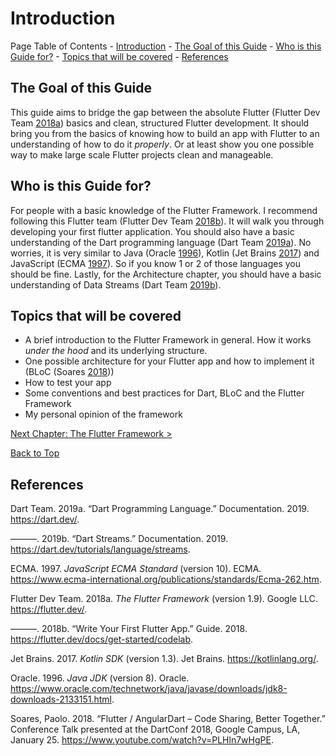 # Introduction

Page Table of Contents - [Introduction](#introduction) - [The Goal of
this Guide](#the-goal-of-this-guide) - [Who is this Guide
for?](#who-is-this-guide-for) - [Topics that will be
covered](#topics-that-will-be-covered) - [References](#references)

## The Goal of this Guide

This guide aims to bridge the gap between the absolute Flutter (Flutter
Dev Team
[2018](#ref-flutterdevteamFlutterFramework2018)[a](#ref-flutterdevteamFlutterFramework2018))
basics and clean, structured Flutter development. It should bring you
from the basics of knowing how to build an app with Flutter to an
understanding of how to do it *properly*. Or at least show you one
possible way to make large scale Flutter projects clean and manageable.

## Who is this Guide for?

For people with a basic knowledge of the Flutter Framework. I recommend
following this Flutter team (Flutter Dev Team
[2018](#ref-flutterdevteamWriteYourFirst2018)[b](#ref-flutterdevteamWriteYourFirst2018)).
It will walk you through developing your first flutter application. You
should also have a basic understanding of the Dart programming language
(Dart Team
[2019](#ref-dartteamDartProgrammingLanguage2019)[a](#ref-dartteamDartProgrammingLanguage2019)).
No worries, it is very similar to Java (Oracle
[1996](#ref-oracleJavaJDK1996)), Kotlin (Jet Brains
[2017](#ref-jetbrainsKotlinSDK2017)) and JavaScript (ECMA
[1997](#ref-ecmaJavaScriptECMAStandard1997)). So if you know 1 or 2 of
those languages you should be fine. Lastly, for the Architecture
chapter, you should have a basic understanding of Data Streams (Dart
Team
[2019](#ref-dartteamDartStreams2019)[b](#ref-dartteamDartStreams2019)).

## Topics that will be covered

  - A brief introduction to the Flutter Framework in general. How it
    works *under the hood* and its underlying structure.
  - One possible architecture for your Flutter app and how to implement
    it (BLoC (Soares [2018](#ref-soaresFlutterAngularDartCode2018)))
  - How to test your app
  - Some conventions and best practices for Dart, BLoC and the Flutter
    Framework
  - My personal opinion of the framework

<p align="right">

<a href="https://github.com/Fasust/flutter-guide/wiki/100-The-Flutter-Framework">Next
Chapter: The Flutter Framework \></a>

</p>

<p align="center">

<a href="#">Back to Top</a>

</p>

## References

<div id="refs" class="references">

<div id="ref-dartteamDartProgrammingLanguage2019">

Dart Team. 2019a. “Dart Programming Language.” Documentation. 2019.
<https://dart.dev/>.

</div>

<div id="ref-dartteamDartStreams2019">

———. 2019b. “Dart Streams.” Documentation. 2019.
<https://dart.dev/tutorials/language/streams>.

</div>

<div id="ref-ecmaJavaScriptECMAStandard1997">

ECMA. 1997. *JavaScript ECMA Standard* (version 10). ECMA.
<https://www.ecma-international.org/publications/standards/Ecma-262.htm>.

</div>

<div id="ref-flutterdevteamFlutterFramework2018">

Flutter Dev Team. 2018a. *The Flutter Framework* (version 1.9). Google
LLC. <https://flutter.dev/>.

</div>

<div id="ref-flutterdevteamWriteYourFirst2018">

———. 2018b. “Write Your First Flutter App.” Guide. 2018.
<https://flutter.dev/docs/get-started/codelab>.

</div>

<div id="ref-jetbrainsKotlinSDK2017">

Jet Brains. 2017. *Kotlin SDK* (version 1.3). Jet Brains.
<https://kotlinlang.org/>.

</div>

<div id="ref-oracleJavaJDK1996">

Oracle. 1996. *Java JDK* (version 8). Oracle.
<https://www.oracle.com/technetwork/java/javase/downloads/jdk8-downloads-2133151.html>.

</div>

<div id="ref-soaresFlutterAngularDartCode2018">

Soares, Paolo. 2018. “Flutter / AngularDart – Code Sharing, Better
Together.” Conference Talk presented at the DartConf 2018, Google
Campus, LA, January 25. <https://www.youtube.com/watch?v=PLHln7wHgPE>.

</div>

</div>
